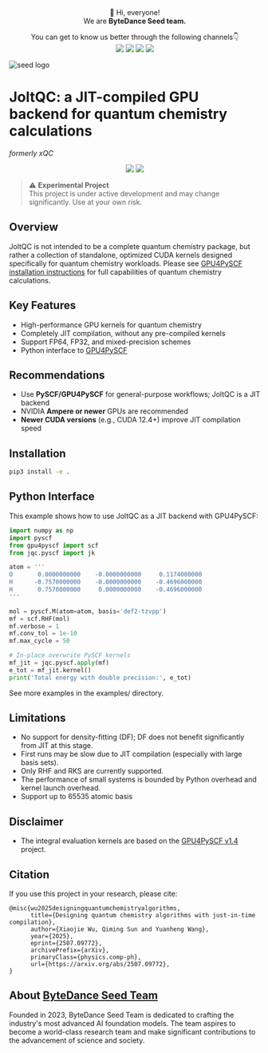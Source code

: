<div align="center">
 👋 Hi, everyone! 
    <br>
    We are <b>ByteDance Seed team.</b>
</div>

<p align="center">
  You can get to know us better through the following channels👇
  <br>
  <a href="https://seed.bytedance.com/">
    <img src="https://img.shields.io/badge/Website-%231e37ff?style=for-the-badge&logo=bytedance&logoColor=white"></a>
  <a href="https://github.com/user-attachments/assets/5793e67c-79bb-4a59-811a-fcc7ed510bd4">
    <img src="https://img.shields.io/badge/WeChat-07C160?style=for-the-badge&logo=wechat&logoColor=white"></a>
 <a href="https://www.xiaohongshu.com/user/profile/668e7e15000000000303157d?xsec_token=ABl2-aqekpytY6A8TuxjrwnZskU-6BsMRE_ufQQaSAvjc%3D&xsec_source=pc_search">
    <img src="https://img.shields.io/badge/Xiaohongshu-%23FF2442?style=for-the-badge&logo=xiaohongshu&logoColor=white"></a>
  <a href="https://www.zhihu.com/org/dou-bao-da-mo-xing-tuan-dui/">
    <img src="https://img.shields.io/badge/zhihu-%230084FF?style=for-the-badge&logo=zhihu&logoColor=white"></a>
</p>

![seed logo](https://github.com/user-attachments/assets/c42e675e-497c-4508-8bb9-093ad4d1f216)

# JoltQC: a JIT-compiled GPU backend for quantum chemistry calculations
*formerly xQC*
<p align="center">
  <a href="https://opensource.org/licenses/Apache-2.0">
    <img src="https://img.shields.io/badge/License-Apache_2.0-blue.svg"></a>
  <a href="https://github.com/ByteDance-Seed/joltqc/actions/workflows/lint.yml">
    <img src="https://github.com/ByteDance-Seed/joltqc/actions/workflows/lint.yml/badge.svg"></a>
</p>

> ⚠️ **Experimental Project**  
> This project is under active development and may change significantly. Use at your own risk.

## Overview
JoltQC is not intended to be a complete quantum chemistry package, but rather a collection of standalone, optimized CUDA kernels designed specifically for quantum chemistry workloads. Please see [GPU4PySCF installation instructions](https://github.com/pyscf/gpu4pyscf) for full capabilities of quantum chemistry calculations.

## Key Features

- High-performance GPU kernels for quantum chemistry
- Completely JIT compilation, without any pre-compiled kernels
- Support FP64, FP32, and mixed-precision schemes
- Python interface to [GPU4PySCF](https://github.com/pyscf/gpu4pyscf)

## Recommendations

- Use **PySCF/GPU4PySCF** for general-purpose workflows; JoltQC is a JIT backend
- NVIDIA **Ampere or newer** GPUs are recommended
- **Newer CUDA versions** (e.g., CUDA 12.4+) improve JIT compilation speed

## Installation

```bash
pip3 install -e .
```

## Python Interface

This example shows how to use JoltQC as a JIT backend with GPU4PySCF:

```python
import numpy as np
import pyscf
from gpu4pyscf import scf
from jqc.pyscf import jk

atom = '''
O       0.0000000000    -0.0000000000     0.1174000000
H      -0.7570000000    -0.0000000000    -0.4696000000
H       0.7570000000     0.0000000000    -0.4696000000
'''

mol = pyscf.M(atom=atom, basis='def2-tzvpp')
mf = scf.RHF(mol)
mf.verbose = 1
mf.conv_tol = 1e-10
mf.max_cycle = 50

# In-place overwrite PySCF kernels
mf_jit = jqc.pyscf.apply(mf)
e_tot = mf_jit.kernel()
print('Total energy with double precision:', e_tot)
```
See more examples in the examples/ directory.

## Limitations
- No support for density-fitting (DF); DF does not benefit significantly from JIT at this stage.
- First runs may be slow due to JIT compilation (especially with large basis sets).
- Only RHF and RKS are currently supported.
- The performance of small systems is bounded by Python overhead and kernel launch overhead.
- Support up to 65535 atomic basis

## Disclaimer

- The integral evaluation kernels are based on the [GPU4PySCF v1.4](https://github.com/gpu4pyscf/gpu4pyscf) project.

## Citation

If you use this project in your research, please cite:
```
@misc{wu2025designingquantumchemistryalgorithms,
      title={Designing quantum chemistry algorithms with just-in-time compilation}, 
      author={Xiaojie Wu, Qiming Sun and Yuanheng Wang},
      year={2025},
      eprint={2507.09772},
      archivePrefix={arXiv},
      primaryClass={physics.comp-ph},
      url={https://arxiv.org/abs/2507.09772}, 
}
```

## About [ByteDance Seed Team](https://seed.bytedance.com/)

Founded in 2023, ByteDance Seed Team is dedicated to crafting the industry's most advanced AI foundation models. The team aspires to become a world-class research team and make significant contributions to the advancement of science and society.
